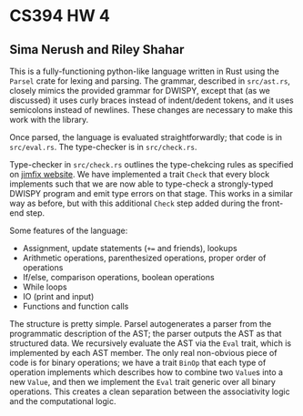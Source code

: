 # CS394 HW 4

## Sima Nerush and Riley Shahar


This is a fully-functioning python-like language written in Rust using the
`Parsel` crate for lexing and parsing. The grammar, described in `src/ast.rs`,
closely mimics the provided grammar for DWISPY, except that (as we discussed) it
uses curly braces instead of indent/dedent tokens, and it uses semicolons
instead of newlines.  These changes are necessary to make this work with the
library. 

Once parsed, the language is evaluated straightforwardly; that code is in
`src/eval.rs`. The type-checker is in `src/check.rs`.

Type-checker in `src/check.rs` outlines the type-chekcing rules as specified on [jimfix website](https://jimfix.github.io/csci394/chckpy.html).
We have implemented a trait `Check` that every block implements such that we are now able to type-check a strongly-typed DWISPY program and emit type errors on that stage. This works in a similar way as before, but with this additional `Check` step added during the front-end step.  

Some features of the language:

- Assignment, update statements (`+=` and friends), lookups
- Arithmetic operations, parenthesized operations, proper order of operations
- If/else, comparison operations, boolean operations
- While loops
- IO (print and input)
- Functions and function calls

The structure is pretty simple. Parsel autogenerates a parser from the
programmatic description of the AST; the parser outputs the AST as that
structured data. We recursively evaluate the AST via the `Eval` trait, which is
implemented by each AST member. The only real non-obvious piece of code is for
binary operations; we have a trait `BinOp` that each type of operation
implements which describes how to combine two `Value`s into a new `Value`, and
then we implement the `Eval` trait generic over all binary operations. This
creates a clean separation between the associativity logic and the
computational logic.
